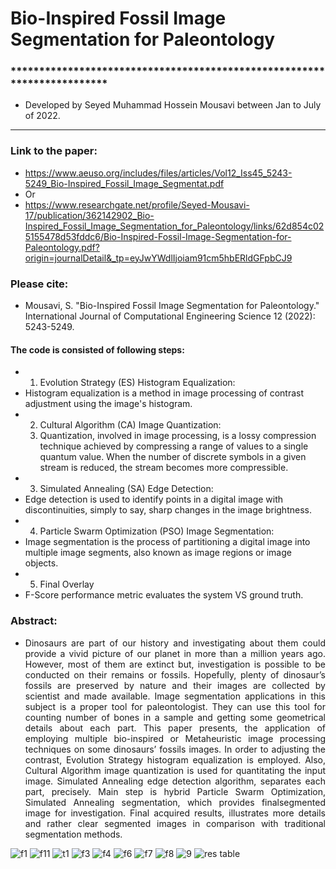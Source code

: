# Bio-Inspired Fossil Image Segmentation for Paleontology
### ************************************************************************
- Developed by Seyed Muhammad Hossein Mousavi between Jan to July of 2022.
- ------------------------------------------------------------------------

### Link to the paper:
- https://www.aeuso.org/includes/files/articles/Vol12_Iss45_5243-5249_Bio-Inspired_Fossil_Image_Segmentat.pdf
- Or
- https://www.researchgate.net/profile/Seyed-Mousavi-17/publication/362142902_Bio-Inspired_Fossil_Image_Segmentation_for_Paleontology/links/62d854c025155478d53fddc6/Bio-Inspired-Fossil-Image-Segmentation-for-Paleontology.pdf?origin=journalDetail&_tp=eyJwYWdlIjoiam91cm5hbERldGFpbCJ9
### Please cite:
- Mousavi, S. "Bio-Inspired Fossil Image Segmentation for Paleontology." International Journal of Computational Engineering Science 12 (2022): 5243-5249.

#### The code is consisted of following steps:
- 1. Evolution Strategy (ES) Histogram Equalization:
- Histogram equalization is a method in image processing of contrast adjustment using the image's histogram.
- 2. Cultural Algorithm (CA) Image Quantization:
  3. Quantization, involved in image processing, is a lossy compression technique achieved by compressing a range of values to a single quantum value. When the number of discrete symbols in a given stream is reduced, the stream becomes more compressible.
- 3. Simulated Annealing (SA) Edge Detection:
- Edge detection is used to identify points in a digital image with discontinuities, simply to say, sharp changes in the image brightness.
- 4. Particle Swarm Optimization (PSO) Image Segmentation:
- Image segmentation is the process of partitioning a digital image into multiple image segments, also known as image regions or image objects.
- 5. Final Overlay
- F-Score performance metric evaluates the system VS ground truth.
### Abstract:

<div align="justify">

- Dinosaurs are part of our history and investigating about them could provide a vivid picture of our planet in more than a million years ago. However, most of them are extinct but, investigation is possible to be conducted on their remains or fossils. Hopefully, plenty of dinosaur’s fossils are preserved by nature and their images are collected by scientist and made available. Image segmentation applications in this subject is a proper tool for paleontologist. They can use this tool for counting number of bones in a sample and getting some geometrical details about each part. This paper presents, the application of employing multiple bio-inspired or Metaheuristic image processing techniques on some dinosaurs’ fossils images. In order to adjusting the contrast, Evolution Strategy histogram equalization is employed. Also, Cultural Algorithm image quantization is used for quantitating the input image. Simulated Annealing edge detection algorithm, separates each part, precisely. Main step is hybrid Particle Swarm Optimization, Simulated Annealing segmentation, which provides finalsegmented image for investigation. Final acquired results, illustrates more details and rather clear segmented images in comparison with traditional segmentation methods.

</div>


![f1](https://github.com/user-attachments/assets/87fef562-f607-48ac-9a17-a759b27bf3be)
![f11](https://github.com/user-attachments/assets/1a65b0da-40bc-44b8-9515-50968992f84f)
![t1](https://github.com/user-attachments/assets/8341c34c-3582-4a44-8787-51caa173b1b7)
![f3](https://github.com/user-attachments/assets/aed245a8-c53c-4eb2-98db-5e1c03638d86)
![f4](https://github.com/user-attachments/assets/4b0d8302-3669-4633-9215-15dbcee66a00)
![f6](https://github.com/user-attachments/assets/205846e1-d143-4481-bcbc-1fc9b68bbba7)
![f7](https://github.com/user-attachments/assets/d88da2e8-3649-432f-bde5-d19c78628c83)
![f8](https://github.com/user-attachments/assets/ddf9de3f-2197-4e2e-8c61-e413225d9352)
![9](https://github.com/user-attachments/assets/0bfed6ac-d8db-40b4-ad41-81b644ab53ac)
![res table](https://github.com/user-attachments/assets/be597e53-43d6-448b-b8b0-92dbdbcb8345)









